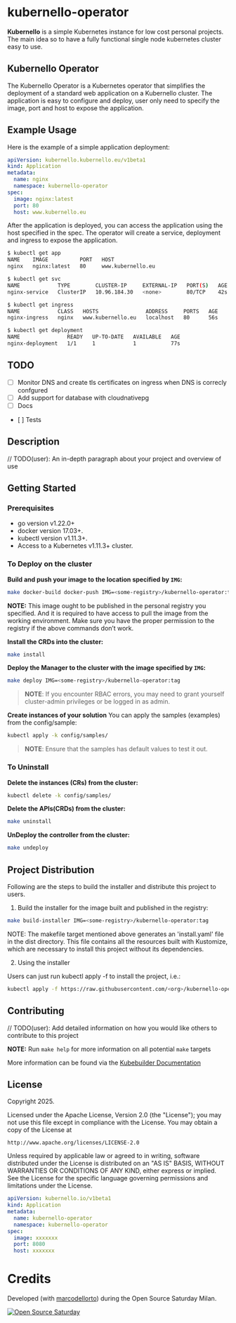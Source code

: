 # kubernello-operator

**Kubernello** is a simple Kubernetes instance for low cost personal projects. The main idea so to have a fully functional single node kubernetes cluster easy to use.

## Kubernello Operator

The Kubernello Operator is a Kubernetes operator that simplifies the deployment of a standard web application on a Kubernello cluster.
The application is easy to configure and deploy, user only need to specify the image, port and host to expose the application.

## Example Usage

Here is the example of a simple application deployment:

```yaml
apiVersion: kubernello.kubernello.eu/v1beta1
kind: Application
metadata:
  name: nginx
  namespace: kubernello-operator
spec:
  image: nginx:latest
  port: 80
  host: www.kubernello.eu
```

After the application is deployed, you can access the application using the host specified in the spec.
The operator will create a service, deployment and ingress to expose the application.

```sh
$ kubectl get app
NAME    IMAGE          PORT   HOST
nginx   nginx:latest   80     www.kubernello.eu

$ kubectl get svc
NAME            TYPE        CLUSTER-IP     EXTERNAL-IP   PORT(S)   AGE
nginx-service   ClusterIP   10.96.184.30   <none>        80/TCP    42s

$ kubectl get ingress
NAME            CLASS   HOSTS               ADDRESS     PORTS   AGE
nginx-ingress   nginx   www.kubernello.eu   localhost   80      56s

$ kubectl get deployment
NAME               READY   UP-TO-DATE   AVAILABLE   AGE
nginx-deployment   1/1     1            1           77s
```

## TODO

- [ ] Monitor DNS and create tls certificates on ingress when DNS is correcly confgured
- [ ] Add support for database with cloudnativepg
- [ ] Docs
- [ ] Tests

## Description

// TODO(user): An in-depth paragraph about your project and overview of use

## Getting Started

### Prerequisites

- go version v1.22.0+
- docker version 17.03+.
- kubectl version v1.11.3+.
- Access to a Kubernetes v1.11.3+ cluster.

### To Deploy on the cluster

**Build and push your image to the location specified by `IMG`:**

```sh
make docker-build docker-push IMG=<some-registry>/kubernello-operator:tag
```

**NOTE:** This image ought to be published in the personal registry you specified.
And it is required to have access to pull the image from the working environment.
Make sure you have the proper permission to the registry if the above commands don’t work.

**Install the CRDs into the cluster:**

```sh
make install
```

**Deploy the Manager to the cluster with the image specified by `IMG`:**

```sh
make deploy IMG=<some-registry>/kubernello-operator:tag
```

> **NOTE**: If you encounter RBAC errors, you may need to grant yourself cluster-admin
> privileges or be logged in as admin.

**Create instances of your solution**
You can apply the samples (examples) from the config/sample:

```sh
kubectl apply -k config/samples/
```

> **NOTE**: Ensure that the samples has default values to test it out.

### To Uninstall

**Delete the instances (CRs) from the cluster:**

```sh
kubectl delete -k config/samples/
```

**Delete the APIs(CRDs) from the cluster:**

```sh
make uninstall
```

**UnDeploy the controller from the cluster:**

```sh
make undeploy
```

## Project Distribution

Following are the steps to build the installer and distribute this project to users.

1. Build the installer for the image built and published in the registry:

```sh
make build-installer IMG=<some-registry>/kubernello-operator:tag
```

NOTE: The makefile target mentioned above generates an 'install.yaml'
file in the dist directory. This file contains all the resources built
with Kustomize, which are necessary to install this project without
its dependencies.

2. Using the installer

Users can just run kubectl apply -f <URL for YAML BUNDLE> to install the project, i.e.:

```sh
kubectl apply -f https://raw.githubusercontent.com/<org>/kubernello-operator/<tag or branch>/dist/install.yaml
```

## Contributing

// TODO(user): Add detailed information on how you would like others to contribute to this project

**NOTE:** Run `make help` for more information on all potential `make` targets

More information can be found via the [Kubebuilder Documentation](https://book.kubebuilder.io/introduction.html)

## License

Copyright 2025.

Licensed under the Apache License, Version 2.0 (the "License");
you may not use this file except in compliance with the License.
You may obtain a copy of the License at

    http://www.apache.org/licenses/LICENSE-2.0

Unless required by applicable law or agreed to in writing, software
distributed under the License is distributed on an "AS IS" BASIS,
WITHOUT WARRANTIES OR CONDITIONS OF ANY KIND, either express or implied.
See the License for the specific language governing permissions and
limitations under the License.

```yaml
apiVersion: kubernello.io/v1beta1
kind: Application
metadata:
  name: kubernello-operator
  namespace: kubernello-operator
spec:
  image: xxxxxxx
  port: 8080
  host: xxxxxxx
```

# Credits

Developed (with [marcodellorto](https://github.com/marcodellorto)) during the Open Source Saturday Milan.

[![Open Source Saturday](https://img.shields.io/badge/%E2%9D%A4%EF%B8%8F-open%20source%20saturday-F64060.svg)](https://www.meetup.com/it-IT/Open-Source-Saturday-Milano/)
